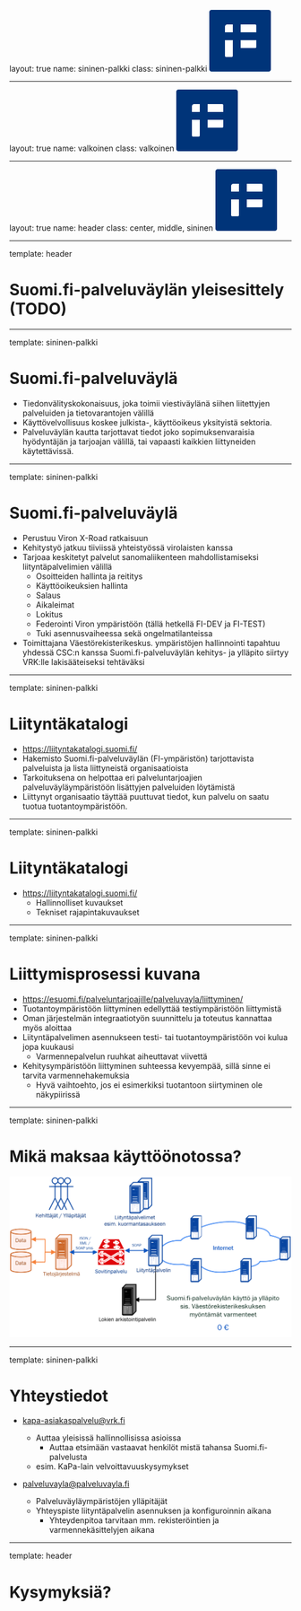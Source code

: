 layout: true
name: sininen-palkki
class: sininen-palkki
![logo](../suomifi_logo.svg)

---
layout: true
name: valkoinen
class: valkoinen
![logo](../suomifi_logo.svg)

---
layout: true
name: header
class: center, middle, sininen
![logo](../suomifi_logo.svg)

<!--DON'T TOUCH ABOVE THIS !!!!!! -->
---

template: header
# Suomi.fi-palveluväylän yleisesittely (TODO)

---

template: sininen-palkki

# Suomi.fi-palveluväylä

- Tiedonvälityskokonaisuus, joka toimii viestiväylänä siihen liitettyjen palveluiden ja tietovarantojen välillä
- Käyttövelvollisuus koskee julkista-, käyttöoikeus yksityistä sektoria. 
- Palveluväylän kautta tarjottavat tiedot joko sopimuksenvaraisia hyödyntäjän ja tarjoajan välillä, tai vapaasti kaikkien liittyneiden käytettävissä. 
   
---

template: sininen-palkki

# Suomi.fi-palveluväylä

- Perustuu Viron X-Road ratkaisuun
- Kehitystyö jatkuu tiiviissä yhteistyössä virolaisten kanssa
- Tarjoaa keskitetyt palvelut sanomaliikenteen mahdollistamiseksi liityntäpalvelimien välillä
    - Osoitteiden hallinta ja reititys
    - Käyttöoikeuksien hallinta
    - Salaus 
    - Aikaleimat
    - Lokitus
    - Federointi Viron ympäristöön (tällä hetkellä FI-DEV ja FI-TEST)
    - Tuki asennusvaiheessa sekä ongelmatilanteissa
- Toimittajana Väestörekisterikeskus. ympäristöjen hallinnointi tapahtuu yhdessä CSC:n kanssa
Suomi.fi-palveluväylän kehitys- ja ylläpito siirtyy VRK:lle lakisääteiseksi tehtäväksi 


---

template: sininen-palkki

# Liityntäkatalogi

- https://liityntakatalogi.suomi.fi/
- Hakemisto Suomi.fi-palveluväylän (FI-ympäristön) tarjottavista palveluista ja lista liittyneistä organisaatioista
- Tarkoituksena on helpottaa eri palveluntarjoajien palveluväyläympäristöön lisättyjen palveluiden löytämistä 
- Liittynyt organisaatio täyttää puuttuvat tiedot, kun palvelu on saatu tuotua tuotantoympäristöön.

---

template: sininen-palkki

# Liityntäkatalogi 

- https://liityntakatalogi.suomi.fi/ 
    - Hallinnolliset kuvaukset
    - Tekniset rajapintakuvaukset 

---

template: sininen-palkki

# Liittymisprosessi kuvana 

- https://esuomi.fi/palveluntarjoajille/palveluvayla/liittyminen/
- Tuotantoympäristöön liittyminen edellyttää testiympäristöön liittymistä 
- Oman järjestelmän integraatiotyön suunnittelu ja toteutus kannattaa myös aloittaa
- Liityntäpalvelimen asennukseen testi- tai tuotantoympäristöön voi kulua jopa kuukausi
    - Varmennepalvelun ruuhkat aiheuttavat viivettä 
- Kehitysympäristöön liittyminen suhteessa kevyempää, sillä sinne ei tarvita varmennehakemuksia
    - Hyvä vaihtoehto, jos ei esimerkiksi tuotantoon siirtyminen ole näkypiirissä

---

template: sininen-palkki

# Mikä maksaa käyttöönotossa?

![](../images/kustannukset.png)

---
template: sininen-palkki

# Yhteystiedot

- kapa-asiakaspalvelu@vrk.fi 
    - Auttaa yleisissä hallinnollisissa asioissa
      - Auttaa etsimään vastaavat henkilöt mistä tahansa Suomi.fi-palvelusta
    - esim. KaPa-lain velvoittavuuskysymykset
    
- palveluvayla@palveluvayla.fi 
    - Palveluväyläympäristöjen ylläpitäjät
    - Yhteyspiste liityntäpalvelin asennuksen ja konfiguroinnin aikana 
        - Yhteydenpitoa tarvitaan mm. rekisteröintien ja varmennekäsittelyjen aikana 
        
---
template: header

# Kysymyksiä?
